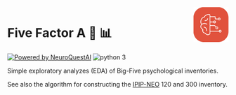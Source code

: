 <img src="https://raw.githubusercontent.com/NeuroQuestAi/neuroquestai.github.io/main/brand/logo/neuroquest-orange-logo.png" align="right" width="80" height="80"/>

# Five Factor A 🌊 📊

[![Powered by NeuroQuestAI](https://img.shields.io/badge/powered%20by-NeuroQuestAI-orange.svg?style=flat&colorA=E1523D&colorB=007D8A)](
https://neuroquest.ai)
![python 3][python_version]

[python_version]: https://img.shields.io/static/v1.svg?label=python&message=3%20&color=blue

Simple exploratory analyzes (EDA) of Big-Five psychological inventories.

See also the algorithm for constructing the [IPIP-NEO](https://github.com/NeuroQuestAi/five-factor-e) 120 and 300 inventory.
